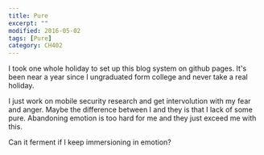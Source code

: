 ```yaml
---
title: Pure
excerpt: ""
modified: 2016-05-02
tags: [Pure]
category: CH402
---
```


I took one whole holiday to set up this blog system on github pages. It's been near a year since I ungraduated form college and never take a real holiday. 
 
I just work on mobile security research and get intervolution with my fear and anger.
Maybe the difference between I and they is that I lack of some pure. Abandoning emotion is
too hard for me and they just exceed me with this. 

Can it ferment if I keep immersioning in emotion?

